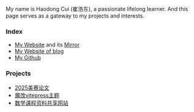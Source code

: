 My name is Haodong Cui (崔浩东), a passionate lifelong learner. And this page serves as a gateway to my projects and interests.

### Index
- [My Website](https://haodongcui.github.io) and its [Mirror](https://cuihd.com/)
- [My Website of blog](https://haodongcui.github.io/blog/)
- [My Github](https://github.com/haodongcui)

### Projects
- [2025美赛论文](https://haodongcui.github.io/files/2025comapPaper.pdf)
- [魔改vitepress主题](https://github.com/haodongcui/vitepress-blog-ob)
- [数学课程资料共享网站](https://haodongcui.github.io/xju-math-fly/)

